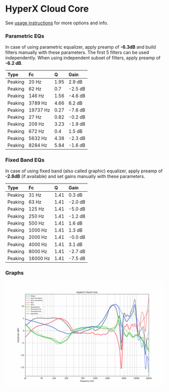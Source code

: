 # HyperX Cloud Core
See [usage instructions](https://github.com/jaakkopasanen/AutoEq#usage) for more options and info.

### Parametric EQs
In case of using parametric equalizer, apply preamp of **-6.3dB** and build filters manually
with these parameters. The first 5 filters can be used independently.
When using independent subset of filters, apply preamp of **-6.2 dB**.

| Type    | Fc       |    Q | Gain    |
|:--------|:---------|:-----|:--------|
| Peaking | 20 Hz    | 1.95 | 2.9 dB  |
| Peaking | 62 Hz    | 0.7  | -2.5 dB |
| Peaking | 146 Hz   | 1.56 | -4.6 dB |
| Peaking | 3789 Hz  | 4.66 | 6.2 dB  |
| Peaking | 19737 Hz | 0.27 | -7.6 dB |
| Peaking | 27 Hz    | 0.82 | -0.2 dB |
| Peaking | 209 Hz   | 3.23 | -1.9 dB |
| Peaking | 672 Hz   | 0.4  | 1.5 dB  |
| Peaking | 5632 Hz  | 4.38 | -2.3 dB |
| Peaking | 8284 Hz  | 5.84 | -1.6 dB |

### Fixed Band EQs
In case of using fixed band (also called graphic) equalizer, apply preamp of **-2.8dB**
(if available) and set gains manually with these parameters.

| Type    | Fc       |    Q | Gain    |
|:--------|:---------|:-----|:--------|
| Peaking | 31 Hz    | 1.41 | 0.3 dB  |
| Peaking | 63 Hz    | 1.41 | -2.0 dB |
| Peaking | 125 Hz   | 1.41 | -5.0 dB |
| Peaking | 250 Hz   | 1.41 | -1.2 dB |
| Peaking | 500 Hz   | 1.41 | 1.6 dB  |
| Peaking | 1000 Hz  | 1.41 | 1.3 dB  |
| Peaking | 2000 Hz  | 1.41 | -0.0 dB |
| Peaking | 4000 Hz  | 1.41 | 3.1 dB  |
| Peaking | 8000 Hz  | 1.41 | -2.7 dB |
| Peaking | 16000 Hz | 1.41 | -7.5 dB |

### Graphs
![](./HyperX%20Cloud%20Core.png)